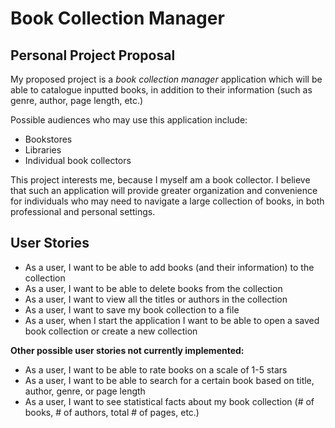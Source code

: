 # Book Collection Manager
## Personal Project Proposal

My proposed project is a *book collection manager* application which
will be able to catalogue inputted books, in addition to their information
(such as genre, author, page length, etc.)

Possible audiences who may use this application include:
- Bookstores
- Libraries
- Individual book collectors

This project interests me, because I myself am a book collector. I believe that
such an application will provide greater organization and convenience
for individuals who may need to navigate a large collection
of books, in both professional and personal settings.

## User Stories

- As a user, I want to be able to add books (and their information) to the collection
- As a user, I want to be able to delete books from the collection
- As a user, I want to view all the titles or authors in the collection
- As a user, I want to save my book collection to a file
- As a user, when I start the application I want to be able to open a saved book collection or create a new collection

**Other possible user stories not currently implemented:**
- As a user, I want to be able to rate books on a scale of 1-5 stars
- As a user, I want to be able to search for a certain book based on title, author, genre, or page length
- As a user, I want to see statistical facts about my book collection (# of books, # of authors, total # of pages, etc.)

